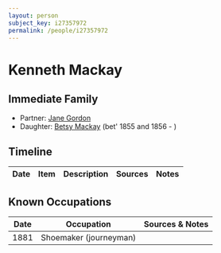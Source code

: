 ```yaml
---
layout: person
subject_key: i27357972
permalink: /people/i27357972
---
```


# Kenneth Mackay

## Immediate Family

* Partner: [Jane Gordon](./@19799810@-jane-gordon-b-d.md)
* Daughter: [Betsy Mackay](./@49855242@-betsy-mackay-b1855~1856-d.md) (bet' 1855 and 1856 - )

## Timeline

Date | Item | Description | Sources | Notes
---|---|---|---|---

## Known Occupations

Date | Occupation | Sources & Notes
---|---|---
1881 | Shoemaker (journeyman) | 


